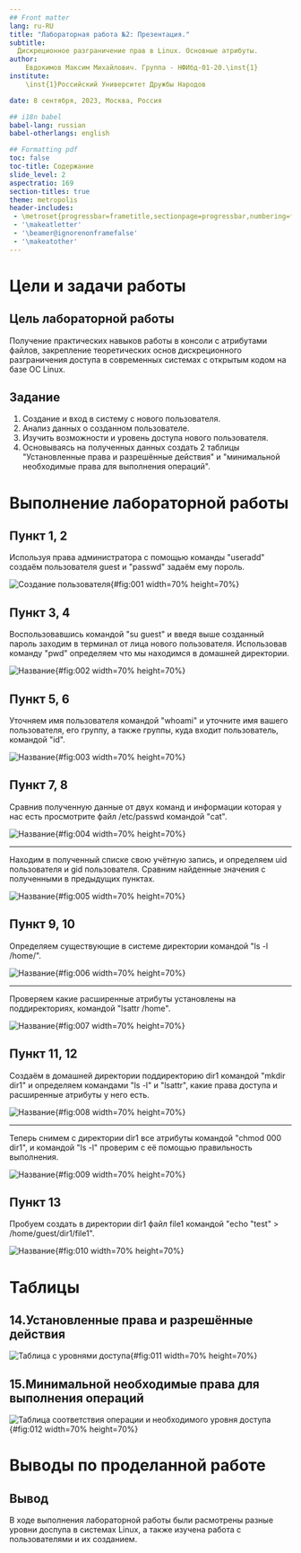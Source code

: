 ```yaml
---
## Front matter
lang: ru-RU
title: "Лабораторная работа №2: Презентация."
subtitle: 
  Дискреционное разграничение прав в Linux. Основные атрибуты.
author: 
    Евдокимов Максим Михайлович. Группа - НФИбд-01-20.\inst{1}
institute: 
    \inst{1}Российский Университет Дружбы Народов

date: 8 сентября, 2023, Москва, Россия

## i18n babel
babel-lang: russian
babel-otherlangs: english

## Formatting pdf
toc: false
toc-title: Содержание
slide_level: 2
aspectratio: 169
section-titles: true
theme: metropolis
header-includes:
 - \metroset{progressbar=frametitle,sectionpage=progressbar,numbering=fraction}
 - '\makeatletter'
 - '\beamer@ignorenonframefalse'
 - '\makeatother'
---
```


# Цели и задачи работы

## Цель лабораторной работы

Получение практических навыков работы в консоли с атрибутами файлов, закрепление теоретических основ дискреционного разграничения доступа в современных системах с открытым кодом на базе ОС Linux.

## Задание

1. Создание и вход в систему с нового пользователя.
2. Анализ данных о созданном пользователе.
3. Изучить возможности и уровень доступа нового пользователя.
4. Основываясь на полученных данных создать 2 таблицы "Установленные права и разрешённые действия" и "минимальной необходимые права для выполнения операций".

# Выполнение лабораторной работы

## Пункт 1, 2

Используя права администратора с помощью команды "useradd" создаём пользователя guest и "passwd" задаём ему пороль.

![Создание пользователя](image/01.png){#fig:001 width=70% height=70%}

## Пункт 3, 4

Воспользовавшись командой "su guest" и введя выше созданный пароль заходим в терминал от лица нового пользователя. Использовав команду "pwd" определяем что мы находимся в домашней директории.

![Название](image/02.png){#fig:002 width=70% height=70%}

## Пункт 5, 6

Уточняем имя пользователя командой "whoami" и уточните имя вашего пользователя, его группу, а также группы, куда входит пользователь, командой "id".

![Название](image/03.png){#fig:003 width=70% height=70%}

## Пункт 7, 8

Сравнив полученную данные от двух команд и информации которая у нас есть просмотрите файл /etc/passwd командой "cat".

![Название](image/04.png){#fig:004 width=70% height=70%}

---

Находим в полученный списке свою учётную запись, и определяем uid пользователя и gid пользователя. Сравним найденные значения с полученными в предыдущих пунктах.

![Название](image/05.png){#fig:005 width=70% height=70%}

## Пункт 9, 10

Определяем существующие в системе директории командой "ls -l /home/".

![Название](image/06.png){#fig:006 width=70% height=70%}

---

Проверяем какие расширенные атрибуты установлены на поддиректориях, командой "lsattr /home".

![Название](image/07.png){#fig:007 width=70% height=70%}

## Пункт 11, 12

Создаём в домашней директории поддиректорию dir1 командой "mkdir dir1" и определяем командами "ls -l" и "lsattr", какие права доступа и расширенные атрибуты у него есть.

![Название](image/08.png){#fig:008 width=70% height=70%}

---

Теперь снимем с директории dir1 все атрибуты командой "chmod 000 dir1", и командой "ls -l" проверим с её помощью правильность выполнения.

![Название](image/09.png){#fig:009 width=70% height=70%}

## Пункт 13

Пробуем создать в директории dir1 файл file1 командой "echo "test" > /home/guest/dir1/file1".

![Название](image/10.png){#fig:010 width=70% height=70%}

# Таблицы

## 14.Установленные права и разрешённые действия

![Таблица с уровнями доступа](image/11.png){#fig:011 width=70% height=70%}

## 15.Минимальной необходимые права для выполнения операций

![Таблица соответствия операции и необходимого уровня доступа](image/12.png){#fig:012 width=70% height=70%}

# Выводы по проделанной работе

## Вывод

В ходе выполнения лабораторной работы были расмотрены разные уровни доспупа в системах Linux, а также изучена работа с пользователями и их созданием.
